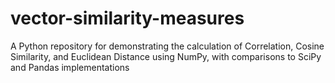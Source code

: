 # vector-similarity-measures
A Python repository for demonstrating the calculation of Correlation, Cosine Similarity, and Euclidean Distance using NumPy, with comparisons to SciPy and Pandas implementations
